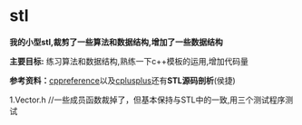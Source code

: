 # stl
**我的小型stl,裁剪了一些算法和数据结构,增加了一些数据结构**

**主要目标:** 练习算法和数据结构,熟练一下c++模板的运用,增加代码量

**参考资料：**[cppreference](http://zh.cppreference.com/w/cpp)以及[cplusplus](http://www.cplusplus.com/reference/)还有**STL源码剖析**(侯捷)

1.Vector.h //一些成员函数裁掉了，但基本保持与STL中的一致,用三个测试程序测试
